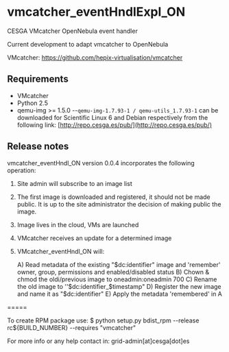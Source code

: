 vmcatcher_eventHndlExpl_ON
=========

CESGA VMcatcher OpenNebula event handler

Current development to adapt vmcatcher to OpenNebula

VMcatcher: https://github.com/hepix-virtualisation/vmcatcher


Requirements
------------

* VMcatcher
* Python 2.5
* qemu-img >= 1.5.0 --`qemu-img-1.7.93-1 / qemu-utils_1.7.93-1` can be downloaded for Scientific Linux 6 and Debian respectively from the following link: [http://repo.cesga.es/pub/](http://repo.cesga.es/pub/)

Release notes
------------

vmcatcher_eventHndl_ON version 0.0.4 incorporates the following operation:

1. Site admin will subscribe to an image list
2. The first image is downloaded and registered, it should not be made public. It is up to the site administrator the decision of making public the image.
3. Image lives in the cloud, VMs are launched
4. VMcatcher receives an update for a determined image
5. VMcatcher_eventHndl_ON will:

   A) Read metadata of the existing "$dc:identifier" image and 'remember' owner, group, permissions and enabled/disabled status
   B) Chown & chmod the oldi/previous image to oneadmin:oneadmin 700
   C) Rename the old image to ''$dc:identifier_$timestamp"
   D) Register the new image and name it as "$dc:identifier"
   E) Apply the metadata 'remembered' in A

=====

To create RPM package use:
$ python setup.py bdist_rpm --release rc${BUILD_NUMBER} --requires "vmcatcher"

For more info or any help contact in: grid-admin[at]cesga[dot]es
